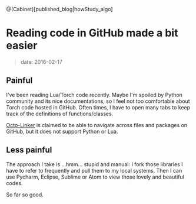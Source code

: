 @(Cabinet)[published_blog|howStudy_algo]

# Reading code in GitHub made a bit easier

> date: 2016-02-17

## Painful
I've been reading Lua/Torch code recently. Maybe I'm spoiled by Python community and its nice documentations, so I feel not too comfortable about Torch code hosted in GitHub. Often times, I have to open many tabs to keep track of the definitions of functions/classes. 

[Octo-Linker](https://github.com/octo-linker/chrome-extension) is claimed to be able to navigate across files and packages on GitHub, but it does not support Python or Lua. 

## Less painful

The approach I take is ...hmm... stupid and manual: I fork those libraries I have to refer to frequently and pull them to my local systems. Then I can use Pycharm, Eclipse, Sublime or Atom to view those lovely and beautiful codes. 

So far so good. 